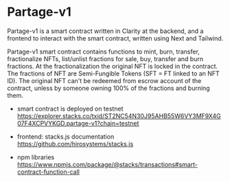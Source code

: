 # Partage-v1
Partage-v1 is a smart contract written in Clarity at the backend, and a frontend to interact with the smart contract, written using Next and Tailwind.

Partage-v1 smart contract contains functions to mint, burn, transfer, fractionalize NFTs, list/unlist fractions for sale, buy, transfer and burn fractions. At the fractionalization the original NFT is locked in the contract. The fractions of NFT are Semi-Fungible Tokens (SFT = FT linked to an NFT ID). The original NFT can't be redeemed from escrow account of the contract, unless by someone owning 100% of the fractions and burning them. 

- smart contract is deployed on testnet https://explorer.stacks.co/txid/ST2NC54N30J95AHB55W6VY3MF9X4G07F4XCPVYKGD.partage-v1?chain=testnet

- frontend: stacks.js documentation https://github.com/hirosystems/stacks.js 

- npm libraries https://www.npmjs.com/package/@stacks/transactions#smart-contract-function-call
